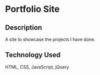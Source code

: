 # Portfolio Site
## Description
A site to showcase the projects I have done.

## Technology Used
HTML, CSS, JavaScript, jQuery
